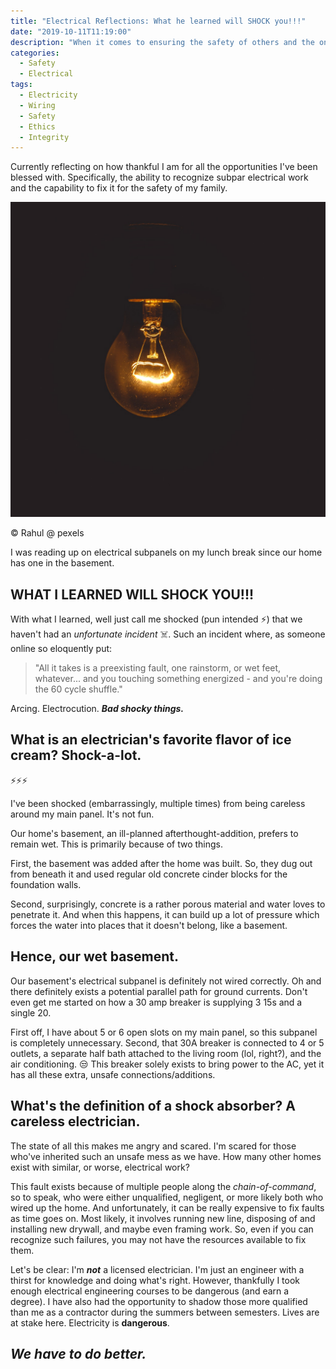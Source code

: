 ```yaml
---
title: "Electrical Reflections: What he learned will SHOCK you!!!"
date: "2019-10-11T11:19:00"
description: "When it comes to ensuring the safety of others and the ones we love, we have to do better."
categories:
  - Safety
  - Electrical
tags:
  - Electricity
  - Wiring
  - Safety
  - Ethics
  - Integrity
---
```


Currently reflecting on how thankful I am for all the opportunities I've been blessed with.
Specifically, the ability to recognize subpar electrical work and the capability to fix it for the safety of my family.

![Leave a light on...💡](./hero-image.jpg)

<figcaption>
  © Rahul @ pexels
</figcaption>

I was reading up on electrical subpanels on my lunch break since our home has one in the basement.

## WHAT I LEARNED WILL SHOCK YOU!!!

With what I learned, well just call me shocked (pun intended ⚡️) that we haven't had an _unfortunate incident_ ☠️.
Such an incident where, as someone online so eloquently put:

> "All it takes is a preexisting fault, one rainstorm, or wet feet, whatever... and you touching something energized - and you're doing the 60 cycle shuffle."

Arcing. Electrocution. **_Bad shocky things._**

## What is an electrician's favorite flavor of ice cream? Shock-a-lot.

⚡️️️️️️️️️⚡️⚡️

I've been shocked (embarrassingly, multiple times) from being careless around my main panel.
It's not fun.

Our home's basement, an ill-planned afterthought-addition, prefers to remain wet.
This is primarily because of two things.

First, the basement was added after the home was built.
So, they dug out from beneath it and used regular old concrete cinder blocks for the foundation walls.

Second, surprisingly, concrete is a rather porous material and water loves to penetrate it.
And when this happens, it can build up a lot of pressure which forces the water into places that it doesn't belong, like a basement.

## Hence, our wet basement.

Our basement's electrical subpanel is definitely not wired correctly.
Oh and there definitely exists a potential parallel path for ground currents.
Don't even get me started on how a 30 amp breaker is supplying 3 15s and a single 20.

First off, I have about 5 or 6 open slots on my main panel, so this subpanel is completely unnecessary.
Second, that 30A breaker is connected to 4 or 5 outlets, a separate half bath attached to the living room (lol, right?), and the air conditioning.
😒
This breaker solely exists to bring power to the AC, yet it has all these extra, unsafe connections/additions.

## What's the definition of a shock absorber? A careless electrician.

The state of all this makes me angry and scared.
I'm scared for those who've inherited such an unsafe mess as we have.
How many other homes exist with similar, or worse, electrical work?

This fault exists because of multiple people along the _chain-of-command_, so to speak, who were either unqualified, negligent, or more likely both who wired up the home.
And unfortunately, it can be really expensive to fix faults as time goes on.
Most likely, it involves running new line, disposing of and installing new drywall, and maybe even framing work.
So, even if you can recognize such failures, you may not have the resources available to fix them.

Let's be clear: I'm **_not_** a licensed electrician.
I'm just an engineer with a thirst for knowledge and doing what's right.
However, thankfully I took enough electrical engineering courses to be dangerous (and earn a degree).
I have also had the opportunity to shadow those more qualified than me as a contractor during the summers between semesters.
Lives are at stake here.
Electricity is **dangerous**.

## _We have to do better._
